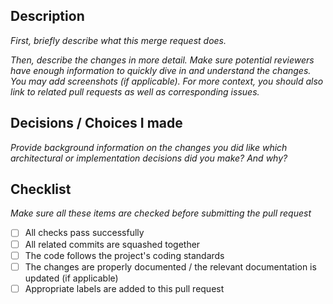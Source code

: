 ## Description

_First, briefly describe what this merge request does._

_Then, describe the changes in more detail._
_Make sure potential reviewers have enough information to quickly dive in and understand the changes._
_You may add screenshots (if applicable)._
_For more context, you should also link to related pull requests as well as corresponding issues._

## Decisions / Choices I made

_Provide background information on the changes you did like which architectural or implementation decisions did you make? And why?_

## Checklist

_Make sure all these items are checked before submitting the pull request_

- [ ] All checks pass successfully
- [ ] All related commits are squashed together
- [ ] The code follows the project's coding standards
- [ ] The changes are properly documented / the relevant documentation is updated (if applicable)
- [ ] Appropriate labels are added to this pull request
